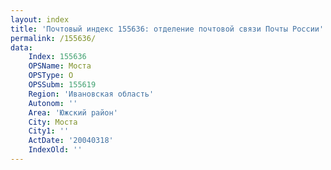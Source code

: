 ```yaml
---
layout: index
title: 'Почтовый индекс 155636: отделение почтовой связи Почты России'
permalink: /155636/
data:
    Index: 155636
    OPSName: Моста
    OPSType: О
    OPSSubm: 155619
    Region: 'Ивановская область'
    Autonom: ''
    Area: 'Южский район'
    City: Моста
    City1: ''
    ActDate: '20040318'
    IndexOld: ''
---
```

